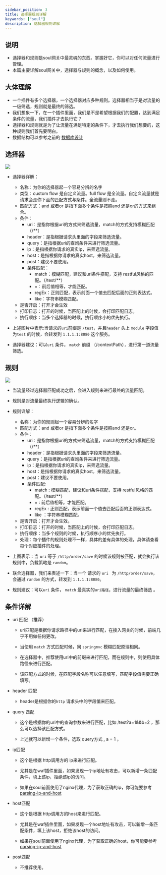 ```yaml
---
sidebar_position: 3
title: 选择器规则详解
keywords: ["soul"]
description: 选择器规则详解
---
```


## 说明

* 选择器和规则是soul网关中最灵魂的东西。掌握好它，你可以对任何流量进行管理。
* 本篇主要详解soul网关中，选择器与规则的概念，以及如何使用。


## 大体理解

* 一个插件有多个选择器，一个选择器对应多种规则。选择器相当于是对流量的一级筛选，规则就是最终的筛选。
* 我们想象一下，在一个插件里面，我们是不是希望根据我们的配置，达到满足条件的流量，我们插件才去执行它？
* 选择器和规则就是为了让流量在满足特定的条件下，才去执行我们想要的，这种规则我们首先要明白。
* 数据结构可以参考之前的 [数据库设计](../design/database-design.md)

## 选择器 

![](https://yu199195.github.io/images/soul/selector.png)

 * 选择器详解：
 
     * 名称：为你的选择器起一个容易分辨的名字
     * 类型：custom flow 是自定义流量。full flow 是全流量。自定义流量就是请求会走你下面的匹配方式与条件。全流量则不走。
     * 匹配方式：and 或者or 是指下面多个条件是按照and 还是or的方式来组合。
     * 条件：
        * uri：是指你根据uri的方式来筛选流量，match的方式支持模糊匹配（/**）
        * header：是指根据请求头里面的字段来筛选流量。
        * query：是指根据uri的查询条件来进行筛选流量。
        * ip：是指根据你请求的真实ip，来筛选流量。
        * host：是指根据你请求的真实host，来筛选流量。
        * post：建议不要使用。
        * 条件匹配：
           * match：模糊匹配，建议和uri条件搭配，支持 restful风格的匹配。（/test/**）
           * =：前后值相等，才能匹配。
           * regEx：正则匹配，表示前面一个值去匹配后面的正则表达式。
           * like：字符串模糊匹配。         
     * 是否开启：打开才会生效
     * 打印日志：打开的时候，当匹配上的时候，会打印匹配日志。
     * 执行顺序：当多个选择器的时候，执行顺序小的优先执行。
  
 * 上述图片中表示:当请求的`uri`前缀是 `/test`，并且`header` 头上 `module` 字段值为`test` 的时候，会转发到 `1.1.1.1:8080` 这个服务。    

 * 选择器建议：可以`uri` 条件， `match` 前缀 （/contextPath），进行第一道流量筛选。
 
## 规则
 ![](https://yu199195.github.io/images/soul/rule.png)
 
 * 当流量经过选择器匹配成功之后，会进入规则来进行最终的流量匹配。
 
 * 规则是对流量最终执行逻辑的确认。
 
 * 规则详解：
     * 名称：为你的规则起一个容易分辨的名字
     * 匹配方式：and 或者or 是指下面多个条件是按照and 还是or。
     * 条件：
         * uri：是指你根据uri的方式来筛选流量，match的方式支持模糊匹配（/**）
         * header：是指根据请求头里面的字段来筛选流量。
         * query：是指根据uri的查询条件来进行筛选流量。
         * ip：是指根据你请求的真实ip，来筛选流量。
         * host：是指根据你请求的真实host，来筛选流量。
         * post：建议不要使用。
         * 条件匹配:
            * match : 模糊匹配，建议和uri条件搭配，支持 restful风格的匹配。（/test/**）
            * = : 前后值相等，才能匹配。
            * regEx : 正则匹配，表示前面一个值去匹配后面的正则表达式。
            * like ：字符串模糊匹配。 
     * 是否开启：打开才会生效。
     * 打印日志：打开的时候，当匹配上的时候，会打印匹配日志。
     * 执行顺序：当多个规则的时候，执行顺序小的优先执行。 
     * 处理：每个插件的规则处理不一样，具体的差有具体的处理，具体请查看每个对应插件的处理。

* 上图表示：当 `uri` 等于  `/http/order/save` 的时候该规则被匹配，就会执行该规则中，负载策略是 `random`。

* 联合选择器，我们来表述一下：当一个 请求的 `uri ` 为 `/http/order/save`，会通过 `random` 的方式，转发到 `1.1.1.1:8080`。

*  规则建议：可以`uri` 条件， `match` 最真实的`uri路径`，进行流量的最终筛选 。
    
    
## 条件详解

* uri 匹配 （推荐）

  * uri匹配是根据你请求路径中的uri来进行匹配，在接入网关的时候，前端几乎不用做任何更改。
  
  * 当使用 `match` 方式匹配时候，同 `springmvc` 模糊匹配原理相同。
  
  * 在选择器中，推荐使用uri中的前缀来进行匹配，而在规则中，则使用具体路径来进行匹配。
  
  * 该匹配方式的时候，在匹配字段名称可以任意填写，匹配字段值需要正确填写。
  
* header 匹配

   * header是根据你的`http` 请求头中的字段值来匹配。
  
*  query 匹配

   * 这个是根据你的uri中的查询参数来进行匹配，比如 /test?a=1&&b=2 ，那么可以选择该匹配方式。
   
   * 上述就可以新增一个条件，选取 query方式  , a   =  1  。
   
*  ip匹配

    * 这个是根据 http调用方的 ip来进行匹配。
  
    * 尤其是在waf插件里面，如果发现一个ip地址有攻击，可以新增一条匹配条件，填上该ip，拒绝该ip的访问。
  
    * 如果在soul前面使用了nginx代理，为了获取正确的ip，你可能要参考 [parsing-ip-and-host](../developer-guide/custom-parsing-ip-and-host)
 
* host匹配

  * 这个是根据 http调用方的host来进行匹配。
    
  * 尤其是在waf插件里面，如果发现一个host地址有攻击，可以新增一条匹配条件，填上该host，拒绝该host的访问。
    
  * 如果在soul前面使用了nginx代理，为了获取正确的host，你可能要参考 [parsing-ip-and-host](../developer-guide/custom-parsing-ip-and-host)
    
*  post匹配

    * 不推荐使用。

